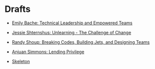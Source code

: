 # Drafts

* [Emily Bache: Technical Leadership and Empowered Teams](technical-leadership-and-empowered-teams)
* [Jessie Shternshus: Unlearning - The Challenge of Change](unlearning-the-challenge-of-change)
* [Randy Shoup: Breaking Codes, Building Jets, and Designing Teams](breaking-codes-building-jets-and-designing-teams)


* [Anjuan Simmons: Lending Privilege](lending-privilege)

* [Skeleton](skeleton)

<!--

-->


